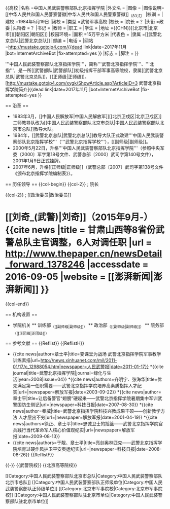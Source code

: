 {{高校
|名称    =中国人民武装警察部队北京指挥学院
|外文名  =
|图像    =
|图像说明=[[中华人民共和国人民警察警徽|中华人民共和国人民警察警徽]]<sub>（83式）</sub>
|校训    =
|建校    =1984年5月19日
|闭校    =
|类型    =武警军事高校
|校长    =
|院长    =？
|头衔    =政委
|头衔者 =？
|书记    =
|教师    =
|职工    =
|学生    =
|地址    ={{CHN}}[[北京市|北京市]][[朝阳区|朝阳区]]
|校园环境=
|面积    =15万平方米
|代表色  =
|隶属    =[[武警北京总队|武警北京总队]]
|邮编    =
|电话    =
|网站    =http://mustake.gotoip4.com/{{dead link|date=2017年11月 |bot=InternetArchiveBot |fix-attempted=yes }}
|标志    =
|脚注    =
}}

'''中国人民武装警察部队北京指挥学院'''，简称'''武警北京指挥学院'''、'''北指'''，是一所[[武警部队|武警部队]]初级指挥干部军事高等院校，隶属[[武警北京总队|武警北京总队]]，[[正师级|正师级]]。<ref>[http://mustake.gotoip4.com/xygk/ShowArticle.asp?ArticleID=3 武警北京指挥学院简介]{{dead link|date=2017年11月 |bot=InternetArchiveBot |fix-attempted=yes }}</ref>

== 沿革 ==
* 1983年3月，[[中国人民解放军|中国人民解放军]][[北京卫戍区|北京卫戍区]]二师教导队改为[[中国人民武装警察部队北京市总队|中国人民武装警察部队北京市总队]]教导大队。
* 1984年，[[武警北京总队|武警北京总队]]教导大队正式改建'''中国人民武装警察部队北京指挥学校'''（'''武警北京指挥学校'''），[[副师级|副师级]]。
* 2000年5月22日，升格'''中国人民武装警察部队北京指挥学院'''（参照中央军委〔2000〕军字第18号文件、武警总部〔2000〕武司字第140号文件），2001年1月9日正式挂牌。
* 2007年6月，升格[[正师级|正师级]]（武警总部〔2007〕武司字第138号文件《颁布北京指挥学院编制表》）。

== 历任领导 ==
{{col-begin}}
{{col-2}}
; 院长

{{col-2}}
; [[政治委员|政治委员]]
# [[刘奇_(武警)|刘奇]]（2015年9月-）<ref>{{cite news |title = 甘肃山西等8省份武警总队主官调整，6人对调任职 |url = http://www.thepaper.cn/newsDetail_forward_1378246 |accessdate = 2016-09-05 |website = [[澎湃新闻|澎湃新闻]] }}</ref>
{{col-end}}

== 机构设置 ==
* 学院机关
** 训练部<sub>（[[副师级|副师级]]）</sub>
** 政治部<sub>（[[副师级|副师级]]）</sub>
** 院务部<sub>（[[正团级|正团级]]）</sub>

== 参考文献 ==
{{Reflist}}
{{ReflistH}}
* {{cite news|author=章士平|title=变课堂为战场 武警北京指挥学院军事教学训练素描|url=http://news.xinhuanet.com/mil/2011-01/17/c_12988054.htm|newspaper=人民武警报|date=2011-01-17}}
*{{cite journal|title=武警北京指挥学院|journal=绿化与生活|year=2008|issue=04}}
*{{cite news|authors=齐明宇、张海华|title=优先满足第一任职需要——武警北京指挥学院培养高素质指挥人才纪实|url=|newspaper=解放军报|date=2003-09-22}}
*{{cite news|author=章士平|title=让后备警官“翅膀”硬起来——武警北京指挥学院暑期集中军训武警国防生侧记|url=|newspaper=科技日报|date=2007-08-30}}
*{{cite news|author=秦威|title=武警北京指挥学院科技兴教成果丰硕——创新教学方法 人才层出不穷|url=|newspaper=解放军报|date=2001-04-19}}
*{{cite news|authors=徐正、章士平|title=忠诚卫士的摇篮——武警北京指挥学院官兵践行当代革命军人核心价值观纪实|url=|newspaper=解放军报|date=2009-08-13}}
* {{cite news|authors=于靓、章士平|title=亮剑奥林匹克——武警北京指挥学院培育过硬作风护卫平安奥运纪实|url=|newspaper=科技日报|date=2008-08-26}}
{{ReflistF}}

{{-}}
{{武警院校}}
{{北京高等院校}}

[[Category:中国人民武装警察部队北京市总队|Category:中国人民武装警察部队北京市总队]]
[[Category:中国人民武装警察部队正师级单位|Category:中国人民武装警察部队正师级单位]]
[[Category:北京市军事院校|Category:北京市军事院校]]
[[Category:中国人民武装警察部队驻北京市单位|Category:中国人民武装警察部队驻北京市单位]]
